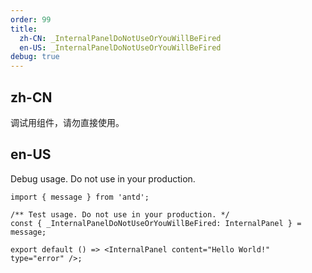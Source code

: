 ```yaml
---
order: 99
title:
  zh-CN: _InternalPanelDoNotUseOrYouWillBeFired
  en-US: _InternalPanelDoNotUseOrYouWillBeFired
debug: true
---
```


## zh-CN

调试用组件，请勿直接使用。

## en-US

Debug usage. Do not use in your production.

```tsx
import { message } from 'antd';

/** Test usage. Do not use in your production. */
const { _InternalPanelDoNotUseOrYouWillBeFired: InternalPanel } = message;

export default () => <InternalPanel content="Hello World!" type="error" />;
```
